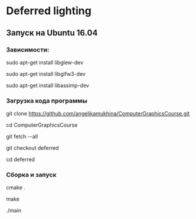 # Deferred lighting
## Запуск на Ubuntu 16.04
### Зависимости:
sudo apt-get install libglew-dev

sudo apt-get install libglfw3-dev 

sudo apt-get install libassimp-dev

### Загрузка кода программы
git clone https://github.com/angelikamukhina/ComputerGraphicsCourse.git

cd ComputerGraphicsCourse

git fetch --all

git checkout deferred

cd deferred

### Сборка и запуск
cmake .

make

./main
